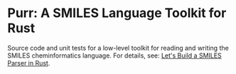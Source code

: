 # Purr: A SMILES Language Toolkit for Rust

Source code and unit tests for a low-level toolkit for reading and writing the SMILES cheminformatics language. For details, see: [Let's Build a SMILES Parser in Rust](https://depth-first.com/articles/2020/05/25/lets-build-a-smiles-parser-in-rust/).